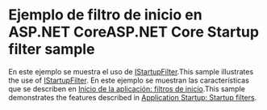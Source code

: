 # <a name="aspnet-core-startup-filter-sample"></a><span data-ttu-id="59182-101">Ejemplo de filtro de inicio en ASP.NET Core</span><span class="sxs-lookup"><span data-stu-id="59182-101">ASP.NET Core Startup filter sample</span></span>

<span data-ttu-id="59182-102">En este ejemplo se muestra el uso de [IStartupFilter](https://docs.microsoft.com/dotnet/api/microsoft.aspnetcore.hosting.istartupfilter).</span><span class="sxs-lookup"><span data-stu-id="59182-102">This sample illustrates the use of [IStartupFilter](https://docs.microsoft.com/dotnet/api/microsoft.aspnetcore.hosting.istartupfilter).</span></span> <span data-ttu-id="59182-103">En este ejemplo se muestran las características que se describen en [Inicio de la aplicación: filtros de inicio](https://docs.microsoft.com/aspnet/core/fundamentals/startup#startup-filters).</span><span class="sxs-lookup"><span data-stu-id="59182-103">This sample demonstrates the features described in [Application Startup: Startup filters](https://docs.microsoft.com/aspnet/core/fundamentals/startup#startup-filters).</span></span>
